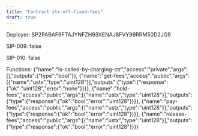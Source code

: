```yaml
---
title: "Contract stx-nft-fixed-fees"
draft: true
---
```

Deployer: SP2PABAF9FTAJYNFZH93XENAJ8FVY99RRM50D2JG9

SIP-009: false

SIP-010: false

Functions:
{"name":"is-called-by-charging-ctr","access":"private","args":[],"outputs":{"type":"bool"}}, {"name":"get-fees","access":"public","args":[{"name":"ustx","type":"uint128"}],"outputs":{"type":{"response":{"ok":"uint128","error":"none"}}}}, {"name":"hold-fees","access":"public","args":[{"name":"ustx","type":"uint128"}],"outputs":{"type":{"response":{"ok":"bool","error":"uint128"}}}}, {"name":"pay-fees","access":"public","args":[{"name":"ustx","type":"uint128"}],"outputs":{"type":{"response":{"ok":"bool","error":"uint128"}}}}, {"name":"release-fees","access":"public","args":[{"name":"ustx","type":"uint128"}],"outputs":{"type":{"response":{"ok":"bool","error":"uint128"}}}}
